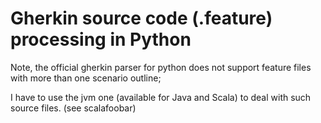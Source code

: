 # Gherkin source code (.feature) processing in Python

Note, the official gherkin parser for python does not support feature
files with more than one scenario outline;

I have to use the jvm one (available for Java and Scala) to deal with
such source files. (see scalafoobar)

